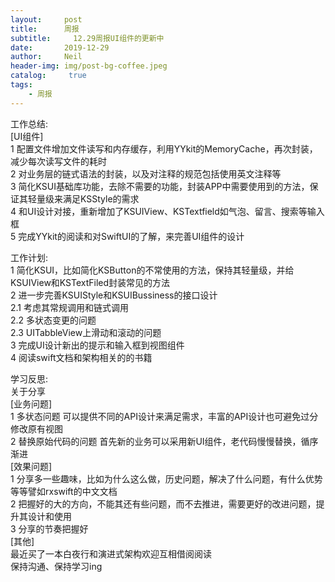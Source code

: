 ```yaml
---
layout:     post
title:      周报
subtitle:	  12.29周报UI组件的更新中
date:       2019-12-29
author:     Neil
header-img: img/post-bg-coffee.jpeg
catalog: 	 true
tags:
    - 周报
---
```


工作总结:  
[UI组件]  
1 配置文件增加文件读写和内存缓存，利用YYkit的MemoryCache，再次封装，减少每次读写文件的耗时  
2 对业务层的链式语法的封装，以及对注释的规范包括使用英文注释等  
3 简化KSUI基础库功能，去除不需要的功能，封装APP中需要使用到的方法，保证其轻量级来满足KSStyle的需求  
4 和UI设计对接，重新增加了KSUIView、KSTextfield如气泡、留言、搜索等输入框  
5 完成YYkit的阅读和对SwiftUI的了解，来完善UI组件的设计  

工作计划:  
1 简化KSUI，比如简化KSButton的不常使用的方法，保持其轻量级，并给KSUIView和KSTextFiled封装常见的方法  
2 进一步完善KSUIStyle和KSUIBussiness的接口设计   
2.1 考虑其常规调用和链式调用   
2.2 多状态变更的问题   
2.3 UITabbleView上滑动和滚动的问题  
3 完成UI设计新出的提示和输入框到视图组件  
4 阅读swift文档和架构相关的的书籍  

学习反思:  
关于分享  
[业务问题]  
1 多状态问题 
可以提供不同的API设计来满足需求，丰富的API设计也可避免过分修改原有视图  
2 替换原始代码的问题
首先新的业务可以采用新UI组件，老代码慢慢替换，循序渐进  
[效果问题]  
1 分享多一些趣味，比如为什么这么做，历史问题，解决了什么问题，有什么优势等等譬如rxswift的中文文档  
2 把握好的大的方向，不能其还有些问题，而不去推进，需要更好的改进问题，提升其设计和使用  
3 分享的节奏把握好  
[其他]  
最近买了一本白夜行和演进式架构欢迎互相借阅阅读  
保持沟通、保持学习ing
